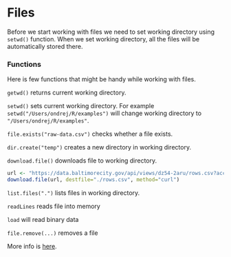 # Files

Before we start working with files we need to set working directory using `setwd()` function. When we set working directory, all the files will be automatically stored there.

### Functions

Here is few functions that might be handy while working with files.

`getwd()` returns current working directory.

`setwd()` sets current working directory. For example `setwd("/Users/ondrej/R/examples")` will change working directory to `"/Users/ondrej/R/examples"`.

`file.exists("raw-data.csv")` checks whether a file exists.

`dir.create("temp")` creates a new directory in working directory.


`download.file()` downloads file to working directory.

``` R
url <- "https://data.baltimorecity.gov/api/views/dz54-2aru/rows.csv?accessType=DOWNLOAD"
download.file(url, destfile="./rows.csv", method="curl")
```

`list.files(".")` lists files in working directory.

`readLines` reads file into memory

`load` will read binary data

`file.remove(...)` removes a file

More info is [here](http://stat.ethz.ch/R-manual/R-devel/library/base/html/files.html).
